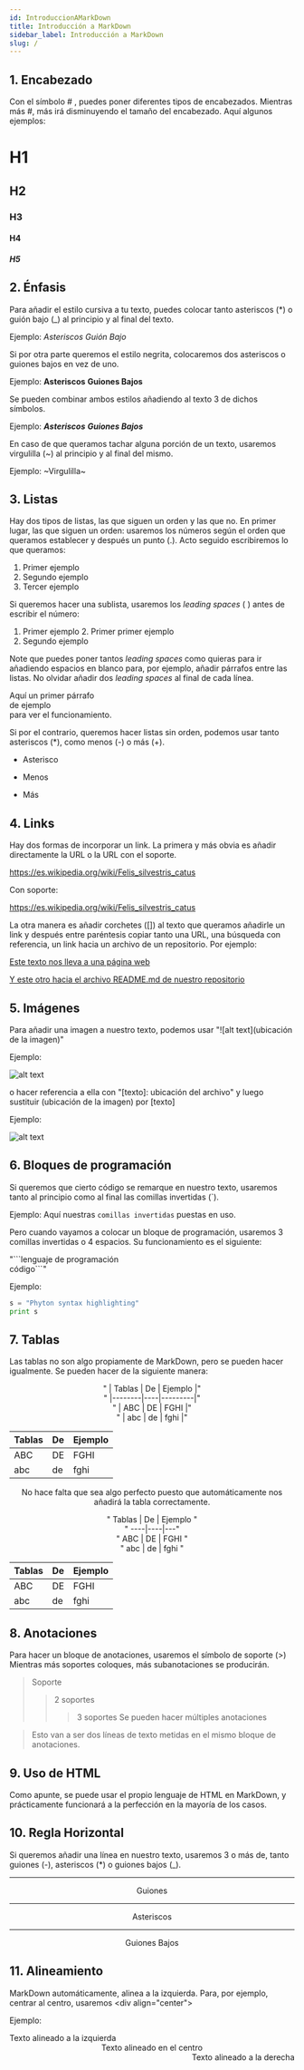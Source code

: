 ```yaml
---
id: IntroduccionAMarkDown
title: Introducción a MarkDown
sidebar_label: Introducción a MarkDown
slug: /
---
```


## 1. Encabezado

Con el símbolo # , puedes poner diferentes tipos de encabezados. Mientras más #,
más irá disminuyendo el tamaño del encabezado. Aquí algunos ejemplos:

# H1
## H2
### H3
#### H4
##### H5

## 2. Énfasis

Para añadir el estilo cursiva a tu texto, puedes colocar tanto asteriscos (*) o
guión bajo (_) al principio y al final del texto.

Ejemplo: *Asteriscos* _Guión Bajo_

Si por otra parte queremos el estilo negrita, colocaremos dos asteriscos o 
guiones bajos en vez de uno.

Ejemplo: **Asteriscos** __Guiones Bajos__

Se pueden combinar ambos estilos añadiendo al texto 3 de dichos símbolos.

Ejemplo: ***Asteriscos*** ___Guiones Bajos___

En caso de que queramos tachar alguna porción de un texto, usaremos
virgulilla (~) al principio y al final del mismo.

Ejemplo: ~Virgulilla~  

## 3. Listas

Hay dos tipos de listas, las que siguen un orden y las que no. En primer lugar,
las que siguen un orden: usaremos los números según el orden que queramos
establecer y después un punto (.). Acto seguido escribiremos lo que queramos:

1. Primer ejemplo
2. Segundo ejemplo
3. Tercer ejemplo

Si queremos hacer una sublista, usaremos los *leading spaces* (  ) antes de escribir
el número:

1. Primer ejemplo
   2. Primer primer ejemplo  
3. Segundo ejemplo

Note que puedes poner tantos *leading spaces* como quieras para ir añadiendo 
espacios en blanco para, por ejemplo, añadir párrafos entre las listas.
No olvidar añadir dos *leading spaces* al final de cada línea.

  Aquí un primer párrafo  
  de ejemplo  
  para ver el funcionamiento.  

Si por el contrario, queremos hacer listas sin orden, podemos usar tanto
asteriscos (*), como menos (-) o más (+).

* Asterisco

- Menos

+ Más

## 4. Links

Hay dos formas de incorporar un link. La primera y más obvia es añadir 
directamente la URL o la URL con el soporte.

https://es.wikipedia.org/wiki/Felis_silvestris_catus

Con soporte:

<https://es.wikipedia.org/wiki/Felis_silvestris_catus>

La otra manera es añadir corchetes ([]) al texto que queramos añadirle un link
y después entre paréntesis copiar tanto una URL, una búsqueda con referencia,
un link hacia un archivo de un repositorio. Por ejemplo:

[Este texto nos lleva a una página web](https://es.wikipedia.org/wiki/Felis_silvestris_catus)

[Y este otro hacia el archivo README.md de nuestro repositorio](./README.md)

## 5. Imágenes

Para añadir una imagen a nuestro texto, podemos usar
"![alt text](ubicación de la imagen)"

Ejemplo:

![alt text](https://github.com/ManuelLoraRoman/Prueba/blob/master/Imágenes/Yo.png)  

o hacer referencia a ella con "[texto]: ubicación del archivo" y luego
sustituir (ubicación de la imagen) por [texto]

Ejemplo:

[logo]: https://github.com/ManuelLoraRoman/Prueba/blob/master/Imágenes/Yo.png

![alt text][logo]


## 6. Bloques de programación


Si queremos que cierto código se remarque en nuestro texto, usaremos tanto al
principio como al final las comillas invertidas (`).

Ejemplo: Aquí nuestras `comillas invertidas` puestas en uso.


Pero cuando vayamos a colocar un bloque de programación, usaremos 3 comillas
invertidas o 4 espacios. Su funcionamiento es el siguiente: 


   "\`\`\`lenguaje de programación  
   código\`\`\`"  


Ejemplo: 

```python
s = "Phyton syntax highlighting"
print s
```

## 7. Tablas

Las tablas no son algo propiamente de MarkDown, pero se pueden hacer igualmente.
Se pueden hacer de la siguiente manera:

<div align="center">

   " | Tablas | De | Ejemplo |"  
   " |--------|----|---------|"  
   " |  ABC   | DE |  FGHI   |"  
   " |  abc   | de |  fghi   |"  

</div>

<div align="center">

| Tablas | De | Ejemplo |
|--------|----|---------|
|  ABC   | DE |  FGHI   |
|  abc   | de |  fghi   |

</div>

<div align="center"> 

No hace falta que sea algo perfecto puesto que automáticamente nos añadirá la
tabla correctamente.

   "  Tablas | De | Ejemplo "  
   " ----|----|---"  
   "   ABC   | DE |  FGHI   "  
   "   abc   | de |  fghi   "  

</div>

<div align="center">

Tablas | De | Ejemplo
----|----|---
ABC   | DE |  FGHI
abc   | de |  fghi

</div>

## 8. Anotaciones

Para hacer un bloque de anotaciones, usaremos el símbolo de soporte (>)
Mientras más soportes coloques, más subanotaciones se producirán.

> Soporte
>> 2 soportes
>>> 3 soportes
Se pueden hacer múltiples anotaciones

> Esto van a ser dos líneas de texto
> metidas en el mismo bloque de anotaciones.

## 9. Uso de HTML

Como apunte, se puede usar el propio lenguaje de HTML en MarkDown, y prácticamente
funcionará a la perfección en la mayoría de los casos.

## 10. Regla Horizontal

Si queremos añadir una línea en nuestro texto, usaremos 3 o más de, tanto guiones (-),
asteriscos (*) o guiones bajos (_).


-----------------

<div align="center"> Guiones </div>


*****************


<div align="center"> Asteriscos </div>

_________________


<div align="center"> Guiones Bajos </div>

## 11. Alineamiento

MarkDown automáticamente, alinea a la izquierda. Para, por ejemplo, centrar al centro,
usaremos \<div align="center"\>

Ejemplo:

<div align="left"> Texto alineado a la izquierda </div>

<div align="center"> Texto alineado en el centro </div>

<div align="right"> Texto alineado a la derecha </div>
